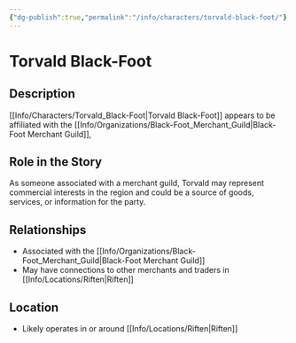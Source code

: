 ```yaml
---
{"dg-publish":true,"permalink":"/info/characters/torvald-black-foot/"}
---
```


# Torvald Black-Foot

## Description
[[Info/Characters/Torvald_Black-Foot\|Torvald Black-Foot]] appears to be affiliated with the [[Info/Organizations/Black-Foot_Merchant_Guild\|Black-Foot Merchant Guild]],

## Role in the Story
As someone associated with a merchant guild, Torvald may represent commercial interests in the region and could be a source of goods, services, or information for the party.

## Relationships
- Associated with the [[Info/Organizations/Black-Foot_Merchant_Guild\|Black-Foot Merchant Guild]]
- May have connections to other merchants and traders in [[Info/Locations/Riften\|Riften]]

## Location
- Likely operates in or around [[Info/Locations/Riften\|Riften]]

